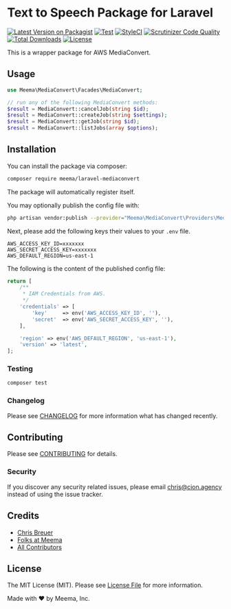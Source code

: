 # Text to Speech Package for Laravel

[![Latest Version on Packagist](https://img.shields.io/packagist/v/meema/laravel-mediaconvert.svg?style=flat-square)](https://packagist.org/packages/Meema/laravel-mediaconvert)
[![Test](https://github.com/meemaio/laravel-mediaconvert/workflows/Test/badge.svg?branch=master)](https://github.com/ci-on/laravel-mediaconvert/actions)
[![StyleCI](https://github.styleci.io/repos/264578171/shield?branch=master)](https://github.styleci.io/repos/264578171)
[![Scrutinizer Code Quality](https://scrutinizer-ci.com/g/ci-on/laravel-mediaconvert/badges/quality-score.png?b=master)](https://scrutinizer-ci.com/g/ci-on/laravel-mediaconvert/?branch=master)
[![Total Downloads](https://img.shields.io/packagist/dt/Meema/laravel-mediaconvert.svg?style=flat-square)](https://packagist.org/packages/Meema/laravel-mediaconvert)
[![License](https://img.shields.io/github/license/ci-on/laravel-mediaconvert.svg?style=flat-square)](https://github.com/ci-on/laravel-mediaconvert/blob/master/LICENSE.md)
<!-- [
[![Build Status](wip)](ghactions)
 -->

This is a wrapper package for AWS MediaConvert.

## Usage

``` php
use Meema\MediaConvert\Facades\MediaConvert;

// run any of the following MediaConvert methods:
$result = MediaConvert::cancelJob(string $id);
$result = MediaConvert::createJob(string $settings);
$result = MediaConvert::getJob(string $id);
$result = MediaConvert::listJobs(array $options);
```

## Installation

You can install the package via composer:

```bash
composer require meema/laravel-mediaconvert
```

The package will automatically register itself.

You may optionally publish the config file with:

```bash
php artisan vendor:publish --provider="Meema\MediaConvert\Providers\MediaConvertServiceProvider" --tag="config"
```

Next, please add the following keys their values to your `.env` file.

```env
AWS_ACCESS_KEY_ID=xxxxxxx
AWS_SECRET_ACCESS_KEY=xxxxxxx
AWS_DEFAULT_REGION=us-east-1
```

The following is the content of the published config file:

```php
return [
    /**
     * IAM Credentials from AWS.
     */
    'credentials' => [
        'key'     => env('AWS_ACCESS_KEY_ID', ''),
        'secret'  => env('AWS_SECRET_ACCESS_KEY', ''),
    ],

    'region' => env('AWS_DEFAULT_REGION', 'us-east-1'),
    'version' => 'latest',
];
```

### Testing

``` bash
composer test
```

### Changelog

Please see [CHANGELOG](CHANGELOG.md) for more information what has changed recently.

## Contributing

Please see [CONTRIBUTING](CONTRIBUTING.md) for details.

### Security

If you discover any security related issues, please email chris@cion.agency instead of using the issue tracker.

## Credits

- [Chris Breuer](https://github.com/Chris1904)
- [Folks at Meema](https://github.com/meemaio)
- [All Contributors](../../contributors)

## License

The MIT License (MIT). Please see [License File](LICENSE.md) for more information.

Made with ❤️ by Meema, Inc.
